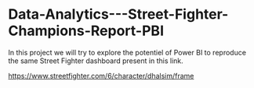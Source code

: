 # Data-Analytics---Street-Fighter-Champions-Report-PBI

In this project we will try to explore the potentiel of Power BI to reproduce the same Street Fighter dashboard present in this link.

https://www.streetfighter.com/6/character/dhalsim/frame
